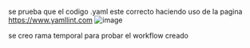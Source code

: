 se prueba que el codigo .yaml este correcto haciendo uso de la pagina
https://www.yamllint.com
![image](https://github.com/user-attachments/assets/1de5fcc7-5c2e-45cd-a2fe-1b3cb9211390)

se creo rama temporal para probar el workflow creado
